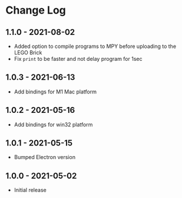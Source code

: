 # Change Log

## 1.1.0 - 2021-08-02
* Added option to compile programs to MPY before uploading to the LEGO Brick
* Fix `print` to be faster and not delay program for 1sec

## 1.0.3 - 2021-06-13

* Add bindings for M1 Mac platform

## 1.0.2 - 2021-05-16

* Add bindings for win32 platform

## 1.0.1 - 2021-05-15

* Bumped Electron version

## 1.0.0 - 2021-05-02

* Initial release